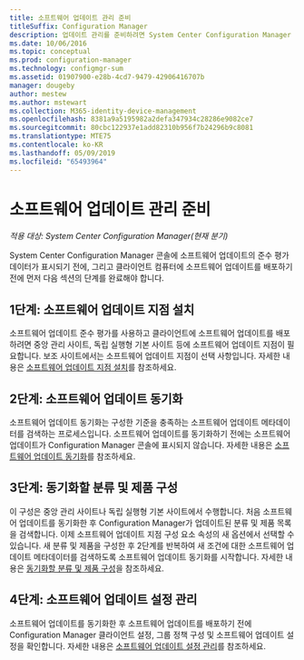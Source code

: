```yaml
---
title: 소프트웨어 업데이트 관리 준비
titleSuffix: Configuration Manager
description: 업데이트 관리를 준비하려면 System Center Configuration Manager 콘솔에 준수 평가 데이터가 표시되도록 이 작업을 완료합니다.
ms.date: 10/06/2016
ms.topic: conceptual
ms.prod: configuration-manager
ms.technology: configmgr-sum
ms.assetid: 01907900-e28b-4cd7-9479-42906416707b
manager: dougeby
author: mestew
ms.author: mstewart
ms.collection: M365-identity-device-management
ms.openlocfilehash: 8381a9a5195982a2defa347934c28286e9082ce7
ms.sourcegitcommit: 80cbc122937e1add82310b956f7b24296b9c8081
ms.translationtype: MTE75
ms.contentlocale: ko-KR
ms.lasthandoff: 05/09/2019
ms.locfileid: "65493964"
---
```

# <a name="prepare-for-software-updates-management"></a>소프트웨어 업데이트 관리 준비

*적용 대상: System Center Configuration Manager(현재 분기)*

System Center Configuration Manager 콘솔에 소프트웨어 업데이트의 준수 평가 데이터가 표시되기 전에, 그리고 클라이언트 컴퓨터에 소프트웨어 업데이트를 배포하기 전에 먼저 다음 섹션의 단계를 완료해야 합니다.

## <a name="step-1-install-a-software-update-point"></a>1단계: 소프트웨어 업데이트 지점 설치  
소프트웨어 업데이트 준수 평가를 사용하고 클라이언트에 소프트웨어 업데이트를 배포하려면 중앙 관리 사이트, 독립 실행형 기본 사이트 등에 소프트웨어 업데이트 지점이 필요합니다. 보조 사이트에서는 소프트웨어 업데이트 지점이 선택 사항입니다. 자세한 내용은 [소프트웨어 업데이트 지점 설치](install-a-software-update-point.md)를 참조하세요.  

## <a name="step-2-synchronize-software-updates"></a>2단계: 소프트웨어 업데이트 동기화
소프트웨어 업데이트 동기화는 구성한 기준을 충족하는 소프트웨어 업데이트 메타데이터를 검색하는 프로세스입니다. 소프트웨어 업데이트를 동기화하기 전에는 소프트웨어 업데이트가 Configuration Manager 콘솔에 표시되지 않습니다. 자세한 내용은 [소프트웨어 업데이트 동기화](synchronize-software-updates.md)를 참조하세요.   

## <a name="step-3-configure-classifications-and-products-to-synchronize"></a>3단계: 동기화할 분류 및 제품 구성
이 구성은 중앙 관리 사이트나 독립 실행형 기본 사이트에서 수행합니다. 처음 소프트웨어 업데이트를 동기화한 후 Configuration Manager가 업데이트된 분류 및 제품 목록을 검색합니다. 이제 소프트웨어 업데이트 지점 구성 요소 속성의 새 옵션에서 선택할 수 있습니다. 새 분류 및 제품을 구성한 후 2단계를 반복하여 새 조건에 대한 소프트웨어 업데이트 메타데이터를 검색하도록 소프트웨어 업데이트 동기화를 시작합니다. 자세한 내용은 [동기화할 분류 및 제품 구성](configure-classifications-and-products.md)을 참조하세요.

## <a name="step-4-manage-settings-for-software-updates"></a>4단계: 소프트웨어 업데이트 설정 관리
소프트웨어 업데이트를 동기화한 후 소프트웨어 업데이트를 배포하기 전에 Configuration Manager 클라이언트 설정, 그룹 정책 구성 및 소프트웨어 업데이트 설정을 확인합니다. 자세한 내용은 [소프트웨어 업데이트 설정 관리](manage-settings-for-software-updates.md)를 참조하세요.
